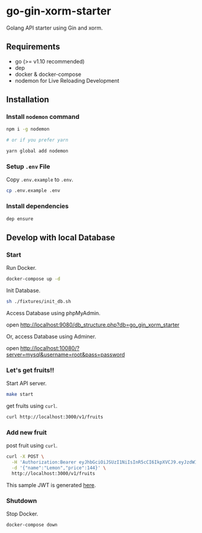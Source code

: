 # go-gin-xorm-starter

Golang API starter using Gin and xorm.

## Requirements

- go (>= v1.10 recommended)
- dep
- docker & docker-compose
- nodemon for Live Reloading Development

## Installation

### Install `nodemon` command

```sh
npm i -g nodemon

# or if you prefer yarn

yarn global add nodemon
```

### Setup `.env` File

Copy `.env.example` to `.env`.

```sh
cp .env.example .env
```

### Install dependencies

```sh
dep ensure
```

## Develop with local Database

### Start

Run Docker.

```sh
docker-compose up -d
```

Init Database.

```sh
sh ./fixtures/init_db.sh
```

Access Database using phpMyAdmin.

open <http://localhost:9080/db_structure.php?db=go_gin_xorm_starter>

Or, access Database using Adminer.

open <http://localhost:10080/?server=mysql&username=root&pass=password>

### Let's get fruits!!

Start API server.

```sh
make start
```

get fruits using `curl`.

```sh
curl http://localhost:3000/v1/fruits
```

### Add new fruit

post fruit using `curl`.

```sh
curl -X POST \
  -H 'Authorization:Bearer eyJhbGciOiJSUzI1NiIsInR5cCI6IkpXVCJ9.eyJzdWIiOiIxMjM0NTY3ODkwIiwibmFtZSI6IkpvaG4gRG9lIiwiYWRtaW4iOnRydWUsImVtYWlsIjoidGVzdEBleGFtcGxlLmNvbSIsImlhdCI6MTUxNjIzOTAyMn0.hkDGuuaVbg2rBeEk3e97yUzl3Gp2UfD_hZO0dnjH6elS4WmxplQzXEXdOSvVaGFTxLpvwvTx11MT3PZzBUkoKR7WkGa76YdKiJGR-SZy7Zpdj6u1FdB9BGsIuvnfl0foX8En2JPV-EIA5Pm2fdy2hSGg1nzaPMekL8KeEJYjyi8' \
  -d '{"name":"Lemon","price":144}' \
  http://localhost:3000/v1/fruits
```

This sample JWT is generated [here](https://jwt.io/#debugger-io?token=eyJhbGciOiJSUzI1NiIsInR5cCI6IkpXVCJ9.eyJzdWIiOiIxMjM0NTY3ODkwIiwibmFtZSI6IkpvaG4gRG9lIiwiYWRtaW4iOnRydWUsImVtYWlsIjoidGVzdEBleGFtcGxlLmNvbSIsImlhdCI6MTUxNjIzOTAyMn0.hkDGuuaVbg2rBeEk3e97yUzl3Gp2UfD_hZO0dnjH6elS4WmxplQzXEXdOSvVaGFTxLpvwvTx11MT3PZzBUkoKR7WkGa76YdKiJGR-SZy7Zpdj6u1FdB9BGsIuvnfl0foX8En2JPV-EIA5Pm2fdy2hSGg1nzaPMekL8KeEJYjyi8&publicKey=-----BEGIN%20PUBLIC%20KEY-----%0AMIGfMA0GCSqGSIb3DQEBAQUAA4GNADCBiQKBgQDdlatRjRjogo3WojgGHFHYLugd%0AUWAY9iR3fy4arWNA1KoS8kVw33cJibXr8bvwUAUparCwlvdbH6dvEOfou0%2FgCFQs%0AHUfQrSDv%2BMuSUMAe8jzKE4qW%2BjK%2BxQU9a03GUnKHkkle%2BQ0pX%2Fg6jXZ7r1%2FxAK5D%0Ao2kQ%2BX5xK9cipRgEKwIDAQAB%0A-----END%20PUBLIC%20KEY-----).

### Shutdown

Stop Docker.

```sh
docker-compose down
```

